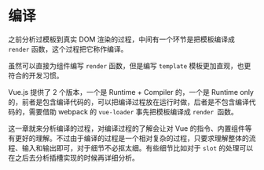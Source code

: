 # 编译

之前分析过模板到真实 DOM 渲染的过程，中间有一个环节是把模板编译成 `render` 函数，这个过程把它称作编译。

虽然可以直接为组件编写 `render` 函数，但是编写 `template` 模板更加直观，也更符合的开发习惯。

Vue.js 提供了 2 个版本，一个是 Runtime + Compiler 的，一个是 Runtime only 的，前者是包含编译代码的，可以把编译过程放在运行时做，后者是不包含编译代码的，需要借助 webpack 的 `vue-loader` 事先把模板编译成 `render `函数。

这一章就来分析编译的过程，对编译过程的了解会让对 Vue 的指令、内置组件等有更好的理解。不过由于编译的过程是一个相对复杂的过程，只要求理解整体的流程、输入和输出即可，对于细节不必抠太细。有些细节比如对于 `slot` 的处理可以在之后去分析插槽实现的时候再详细分析。